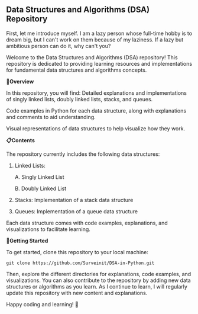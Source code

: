 ## Data Structures and Algorithms (DSA) Repository
First, let me introduce myself. I am a lazy person whose full-time hobby is to dream big, but I can't work on them because of my laziness. If a lazy but ambitious person can do it, why can't you?

Welcome to the Data Structures and Algorithms (DSA) repository! This repository is dedicated to providing learning resources and implementations for fundamental data structures and algorithms concepts.

  

**🌱Overview**

In this repository, you will find:
Detailed explanations and implementations of singly linked lists, doubly linked lists, stacks, and queues.

Code examples in Python for each data structure, along with explanations and comments to aid understanding.

Visual representations of data structures to help visualize how they work.

**📋Contents**

The repository currently includes the following data structures:

  

1. Linked Lists:

	A. Singly Linked List

	B. Doubly Linked List

2. Stacks: Implementation of a stack data structure

3. Queues: Implementation of a queue data structure

Each data structure comes with code examples, explanations, and visualizations to facilitate learning.

  

**🎉Getting Started**

To get started, clone this repository to your local machine:

 

    git clone https://github.com/Surveinit/DSA-in-Python.git

Then, explore the different directories for explanations, code examples, and visualizations. You can also contribute to the repository by adding new data structures or algorithms as you learn. As I continue to learn, I will regularly update this repository with new content and explanations.

  

Happy coding and learning! 🚀